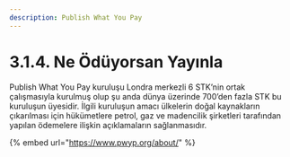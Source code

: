 ```yaml
---
description: Publish What You Pay
---
```


# 3.1.4. Ne Ödüyorsan Yayınla

Publish What You Pay kuruluşu Londra merkezli 6 STK’nin ortak çalışmasıyla kurulmuş olup şu anda dünya üzerinde 700’den fazla STK bu kuruluşun üyesidir. İlgili kuruluşun amacı ülkelerin doğal kaynakların çıkarılması için hükümetlere petrol, gaz ve madencilik şirketleri tarafından yapılan ödemelere ilişkin açıklamaların sağlanmasıdır.

{% embed url="https://www.pwyp.org/about/" %}



